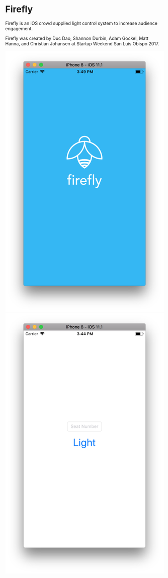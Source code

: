 # Firefly
Firefly is an iOS crowd supplied light control system to increase audience engagement.

Firefly was created by Duc Dao, Shannon Durbin, Adam Gockel, Matt Hanna, and Christian Johansen at Startup Weekend San Luis Obispo 2017.

![Splash screen](/screen1.png?raw=true "Firefly's splash screen")
![Main menu](/screen2.png?raw=true "Firefly's main screen")
